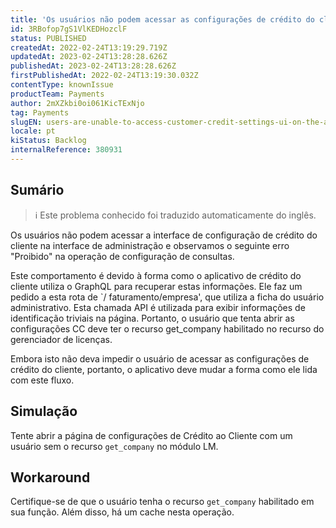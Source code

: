 ```yaml
---
title: 'Os usuários não podem acessar as configurações de crédito do cliente UI no Admin devido a um erro proibido'
id: 3RBofop7gS1VlKEDHozclF
status: PUBLISHED
createdAt: 2022-02-24T13:19:29.719Z
updatedAt: 2023-02-24T13:28:28.626Z
publishedAt: 2023-02-24T13:28:28.626Z
firstPublishedAt: 2022-02-24T13:19:30.032Z
contentType: knownIssue
productTeam: Payments
author: 2mXZkbi0oi061KicTExNjo
tag: Payments
slugEN: users-are-unable-to-access-customer-credit-settings-ui-on-the-admin-due-to-a-forbidden-error
locale: pt
kiStatus: Backlog
internalReference: 380931
---
```


## Sumário

>ℹ️ Este problema conhecido foi traduzido automaticamente do inglês.


Os usuários não podem acessar a interface de configuração de crédito do cliente na interface de administração e observamos o seguinte erro "Proibido" na operação de configuração de consultas.

Este comportamento é devido à forma como o aplicativo de crédito do cliente utiliza o GraphQL para recuperar estas informações. Ele faz um pedido a esta rota de `/ faturamento/empresa', que utiliza a ficha do usuário administrativo. Esta chamada API é utilizada para exibir informações de identificação triviais na página. Portanto, o usuário que tenta abrir as configurações CC deve ter o recurso get_company habilitado no recurso do gerenciador de licenças.

Embora isto não deva impedir o usuário de acessar as configurações de crédito do cliente, portanto, o aplicativo deve mudar a forma como ele lida com este fluxo.


##

## Simulação


Tente abrir a página de configurações de Crédito ao Cliente com um usuário sem o recurso `get_company` no módulo LM.


##

## Workaround


Certifique-se de que o usuário tenha o recurso `get_company` habilitado em sua função. Além disso, há um cache nesta operação.





